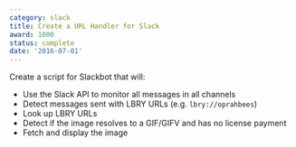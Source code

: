 ```yaml
---
category: slack
title: Create a URL Handler for Slack
award: 1000
status: complete
date: '2016-07-01'
---
```


Create a script for Slackbot that will:

- Use the Slack API to monitor all messages in all channels
- Detect messages sent with LBRY URLs (e.g. `lbry://oprahbees`)
- Look up LBRY URLs
- Detect if the image resolves to a GIF/GIFV and has no license payment
- Fetch and display the image

